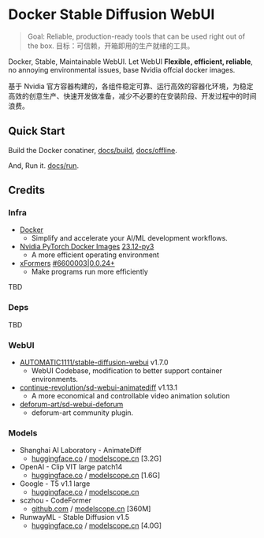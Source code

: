 # Docker Stable Diffusion WebUI

> Goal: Reliable, production-ready tools that can be used right out of the box.
> 目标：可信赖，开箱即用的生产就绪的工具。

Docker, Stable, Maintainable WebUI. Let WebUI **Flexible, efficient, reliable**, no annoying environmental issues, base Nvidia offcial docker images.

基于 Nvidia 官方容器构建的，各组件稳定可靠、运行高效的容器化环境，为稳定高效的创意生产、快速开发做准备，减少不必要的在安装阶段、开发过程中的时间浪费。

## Quick Start

Build the Docker conatiner, [docs/build](./docs/build.md), [docs/offline](./docs/offline.md).

And, Run it. [docs/run](./docs/run.md).

## Credits


### Infra

- [Docker](https://www.docker.com/products/ai-ml-development/)
  - Simplify and accelerate your AI/ML development workflows.
- [Nvidia PyTorch Docker Images](https://catalog.ngc.nvidia.com/orgs/nvidia/containers/pytorch) [23.12-py3](#)
  - A more efficient operating environment
- [xFormers](https://github.com/facebookresearch/xformers) [#6600003|0.0.24+](https://github.com/facebookresearch/xformers/commit/6600003c2314af88befcec2cd6662957a662981d)
  - Make programs run more efficiently

TBD

### Deps

TBD

### WebUI

- [AUTOMATIC1111/stable-diffusion-webui](https://github.com/AUTOMATIC1111/stable-diffusion-webui) v1.7.0
  - WebUI Codebase, modification to better support container environments.
- [continue-revolution/sd-webui-animatediff](https://github.com/continue-revolution/sd-webui-animatediff) v1.13.1
  - A more economical and controllable video animation solution
- [deforum-art/sd-webui-deforum](https://github.com/deforum-art/sd-webui-deforum)
  - deforum-art community plugin.

### Models

- Shanghai AI Laboratory - AnimateDiff
  - [huggingface.co](https://huggingface.co/guoyww/animatediff) / [modelscope.cn](https://modelscope.cn/models/Shanghai_AI_Laboratory/animatediff) [3.2G]
- OpenAI - Clip VIT large patch14
  - [huggingface.co](https://huggingface.co/openai/clip-vit-large-patch14) / [modelscope.cn](https://modelscope.cn/models/AI-ModelScope/clip-vit-large-patch14) [1.6G]
- Google - T5 v1.1 large
  - [huggingface.co](https://huggingface.co/google/t5-v1_1-large) / [modelscope.cn](https://modelscope.cn/models/soulteary/t5-v1_1-large)
- sczhou - CodeFormer
  - [github.com](https://github.com/sczhou/CodeFormer) / [modelscope.cn](https://www.modelscope.cn/api/v1/models/soulteary/CodeFormer) [360M]
- RunwayML - Stable Diffusion v1.5
  - [huggingface.co](https://huggingface.co/runwayml/stable-diffusion-v1-5) / [modelscope.cn](https://modelscope.cn/api/v1/models/AI-ModelScope/stable-diffusion-v1-5) [4.0G]
